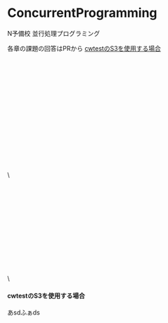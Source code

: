 # ConcurrentProgramming
N予備校 並行処理プログラミング

各章の課題の回答はPRから
[cwtestのS3を使用する場合](#cwtestのS3を使用する場合)



\
\
\
\
\
\
\
\
\
\
\
\
\
\
\
\

\
\
\
\
\
\
\
\
\
\
\
\
\




















#### cwtestのS3を使用する場合

あsdふぁds

